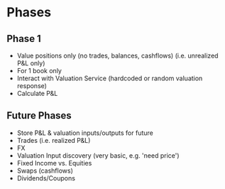 # Phases
## Phase 1
* Value positions only (no trades, balances, cashflows) (i.e. unrealized P&L only)
* For 1 book only
* Interact with Valuation Service (hardcoded or random valuation response)
* Calculate P&L
## Future Phases
* Store P&L & valuation inputs/outputs for future 
* Trades (i.e. realized P&L)
* FX
* Valuation Input discovery (very basic, e.g. 'need price')
* Fixed Income vs. Equities
* Swaps (cashflows)
* Dividends/Coupons
